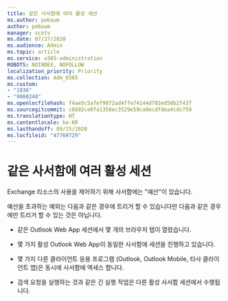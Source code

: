```yaml
---
title: 같은 사서함에 여러 활성 세션
ms.author: pebaum
author: pebaum
manager: scotv
ms.date: 07/27/2020
ms.audience: Admin
ms.topic: article
ms.service: o365-administration
ROBOTS: NOINDEX, NOFOLLOW
localization_priority: Priority
ms.collection: Adm_O365
ms.custom:
- "1836"
- "9000248"
ms.openlocfilehash: f4ae5c5afef9972ad4ffe74144d702ed58b2f437
ms.sourcegitcommit: c6692ce0fa1358ec3529e59ca0ecdfdea4cdc759
ms.translationtype: HT
ms.contentlocale: ko-KR
ms.lasthandoff: 09/15/2020
ms.locfileid: "47769729"
---
```

# <a name="multiple-active-sessions-to-the-same-mailbox"></a>같은 사서함에 여러 활성 세션

Exchange 리소스의 사용을 제어하기 위해 사서함에는 "예산"이 있습니다.

예산을 초과하는 예외는 다음과 같은 경우에 트리거 할 수 있습니다만 다음과 같은 경우에만 트리거 할 수 있는 것은 아닙니다.

- 같은 Outlook Web App 세션에서 몇 개의 브라우저 탭이 열렸습니다.

- 몇 가지 활성 Outlook Web App이 동일한 사서함에 세션을 진행하고 있습니다.

- 몇 가지 다른 클라이언트 응용 프로그램 (Outlook, Outlook Mobile, 타사 클라이언트 앱)은 동시에 사서함에 액세스 합니다.

- 검색 요청을 실행하는 것과 같은 긴 실행 작업은 다른 활성 사서함 세션에서 수행됩니다.

